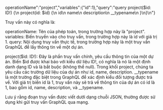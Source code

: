 operationName":"project","variables":{"id":1},"query":"query project($id: ID!) {\n project(id: $id) {\n id\n name\n description\n __typename\n }\n}\n"}

Truy vấn này có nghĩa là:

operationName: Tên của phép toán, trong trường hợp này là "project".
variables: Biến truyền vào cho truy vấn, trong trường hợp này là id với giá trị 1.
query: Nội dung truy vấn thực tế, trong trường hợp này là một truy vấn GraphQL để lấy thông tin về một dự án.

project($id: ID!): Đây là phần truy vấn chính, yêu cầu thông tin của một dự án. Biến $id được khai báo với kiểu dữ liệu ID!, có nghĩa là nó là một định danh dạng ID và là bắt buộc (không thể null).
Trong khối project, chúng ta yêu cầu các trường dữ liệu của dự án như id, name, description. __typename là một trường đặc biệt trong GraphQL để xác định kiểu đối tượng được trả về.
Với giá trị biến id là 1, truy vấn này sẽ trả về thông tin của dự án có id là 1, bao gồm id, name, description, và __typename.

Lưu ý rằng đoạn truy vấn được viết dưới dạng chuỗi JSON, thường được sử dụng khi gửi truy vấn GraphQL qua mạng.